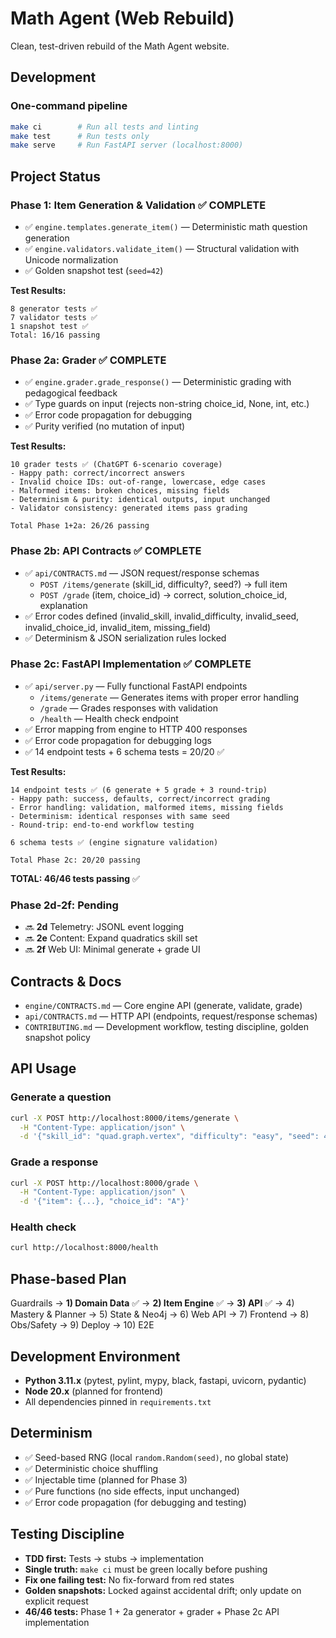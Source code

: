 # Math Agent (Web Rebuild)

Clean, test-driven rebuild of the Math Agent website.

## Development

### One-command pipeline

```bash
make ci        # Run all tests and linting
make test      # Run tests only
make serve     # Run FastAPI server (localhost:8000)
```

## Project Status

### Phase 1: Item Generation & Validation ✅ **COMPLETE**

- ✅ `engine.templates.generate_item()` — Deterministic math question generation
- ✅ `engine.validators.validate_item()` — Structural validation with Unicode normalization
- ✅ Golden snapshot test (`seed=42`)

**Test Results:**
```
8 generator tests ✅
7 validator tests ✅
1 snapshot test ✅
Total: 16/16 passing
```

### Phase 2a: Grader ✅ **COMPLETE**

- ✅ `engine.grader.grade_response()` — Deterministic grading with pedagogical feedback
- ✅ Type guards on input (rejects non-string choice_id, None, int, etc.)
- ✅ Error code propagation for debugging
- ✅ Purity verified (no mutation of input)

**Test Results:**
```
10 grader tests ✅ (ChatGPT 6-scenario coverage)
- Happy path: correct/incorrect answers
- Invalid choice IDs: out-of-range, lowercase, edge cases
- Malformed items: broken choices, missing fields
- Determinism & purity: identical outputs, input unchanged
- Validator consistency: generated items pass grading

Total Phase 1+2a: 26/26 passing
```

### Phase 2b: API Contracts ✅ **COMPLETE**

- ✅ `api/CONTRACTS.md` — JSON request/response schemas
  - `POST /items/generate` (skill_id, difficulty?, seed?) → full item
  - `POST /grade` (item, choice_id) → correct, solution_choice_id, explanation
- ✅ Error codes defined (invalid_skill, invalid_difficulty, invalid_seed, invalid_choice_id, invalid_item, missing_field)
- ✅ Determinism & JSON serialization rules locked

### Phase 2c: FastAPI Implementation ✅ **COMPLETE**

- ✅ `api/server.py` — Fully functional FastAPI endpoints
  - `/items/generate` — Generates items with proper error handling
  - `/grade` — Grades responses with validation
  - `/health` — Health check endpoint
- ✅ Error mapping from engine to HTTP 400 responses
- ✅ Error code propagation for debugging logs
- ✅ 14 endpoint tests + 6 schema tests = 20/20 ✅

**Test Results:**
```
14 endpoint tests ✅ (6 generate + 5 grade + 3 round-trip)
- Happy path: success, defaults, correct/incorrect grading
- Error handling: validation, malformed items, missing fields
- Determinism: identical responses with same seed
- Round-trip: end-to-end workflow testing

6 schema tests ✅ (engine signature validation)

Total Phase 2c: 20/20 passing
```

**TOTAL: 46/46 tests passing** ✅

### Phase 2d-2f: Pending

- 🔜 **2d** Telemetry: JSONL event logging
- 🔜 **2e** Content: Expand quadratics skill set
- 🔜 **2f** Web UI: Minimal generate + grade UI

## Contracts & Docs

- `engine/CONTRACTS.md` — Core engine API (generate, validate, grade)
- `api/CONTRACTS.md` — HTTP API (endpoints, request/response schemas)
- `CONTRIBUTING.md` — Development workflow, testing discipline, golden snapshot policy

## API Usage

### Generate a question

```bash
curl -X POST http://localhost:8000/items/generate \
  -H "Content-Type: application/json" \
  -d '{"skill_id": "quad.graph.vertex", "difficulty": "easy", "seed": 42}'
```

### Grade a response

```bash
curl -X POST http://localhost:8000/grade \
  -H "Content-Type: application/json" \
  -d '{"item": {...}, "choice_id": "A"}'
```

### Health check

```bash
curl http://localhost:8000/health
```

## Phase-based Plan

Guardrails → **1) Domain Data** ✅ → **2) Item Engine** ✅ → **3) API** ✅ → 4) Mastery & Planner → 5) State & Neo4j → 6) Web API → 7) Frontend → 8) Obs/Safety → 9) Deploy → 10) E2E

## Development Environment

- **Python 3.11.x** (pytest, pylint, mypy, black, fastapi, uvicorn, pydantic)
- **Node 20.x** (planned for frontend)
- All dependencies pinned in `requirements.txt`

## Determinism

- ✅ Seed-based RNG (local `random.Random(seed)`, no global state)
- ✅ Deterministic choice shuffling
- ✅ Injectable time (planned for Phase 3)
- ✅ Pure functions (no side effects, input unchanged)
- ✅ Error code propagation (for debugging and testing)

## Testing Discipline

- **TDD first:** Tests → stubs → implementation
- **Single truth:** `make ci` must be green locally before pushing
- **Fix one failing test:** No fix-forward from red states
- **Golden snapshots:** Locked against accidental drift; only update on explicit request
- **46/46 tests:** Phase 1 + 2a generator + grader + Phase 2c API implementation
